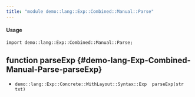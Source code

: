 ```yaml
---
title: "module demo::lang::Exp::Combined::Manual::Parse"
---
```


#### Usage

`import demo::lang::Exp::Combined::Manual::Parse;`


## function parseExp {#demo-lang-Exp-Combined-Manual-Parse-parseExp}

* ``demo::lang::Exp::Concrete::WithLayout::Syntax::Exp  parseExp(str txt)``

